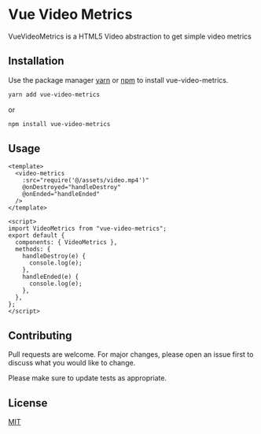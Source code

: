 # Vue Video Metrics

VueVideoMetrics is a HTML5 Video abstraction to get simple video metrics

## Installation

Use the package manager [yarn](https://yarnpkg.com/) or [npm](https://www.npmjs.com/) to install vue-video-metrics.

```bash
yarn add vue-video-metrics
```

or

```bash
npm install vue-video-metrics
```

## Usage

```vue
<template>
  <video-metrics
    :src="require('@/assets/video.mp4')"
    @onDestroyed="handleDestroy"
    @onEnded="handleEnded"
  />
</template>

<script>
import VideoMetrics from "vue-video-metrics";
export default {
  components: { VideoMetrics },
  methods: {
    handleDestroy(e) {
      console.log(e);
    },
    handleEnded(e) {
      console.log(e);
    },
  },
};
</script>
```

## Contributing

Pull requests are welcome. For major changes, please open an issue first to discuss what you would like to change.

Please make sure to update tests as appropriate.

## License

[MIT](https://choosealicense.com/licenses/mit/)
